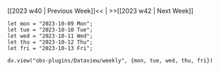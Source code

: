 [[2023 w40 | Previous Week]]<< | >>[[2023 w42 | Next Week]]

```dataviewjs
let mon = "2023-10-09 Mon";
let tue = "2023-10-10 Tue";
let wed = "2023-10-11 Wed";
let thu = "2023-10-12 Thu";
let fri = "2023-10-13 Fri";

dv.view("obs-plugins/Dataview/weekly", {mon, tue, wed, thu, fri})
```